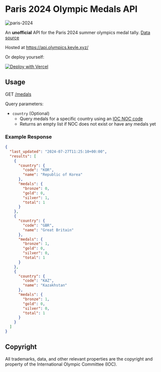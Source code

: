 # Paris 2024 Olympic Medals API

![paris-2024](https://i.imgur.com/mXgb71e.png)

An **unofficial** API for the Paris 2024 summer olympics medal tally. [Data source](https://olympics.com/en/paris-2024/medals)

Hosted at https://api.olympics.kevle.xyz/

Or deploy yourself:

[![Deploy with Vercel](https://vercel.com/button)](https://vercel.com/new/clone?repository-url=https%3A%2F%2Fgithub.com%2Fkevle1%2Fparis-2024-olympic-api)

## Usage

GET [/medals](https://api.olympics.kevle.xyz/medals)

Query parameters:

- `country` (Optional)
  - Query medals for a specific country using an [IOC NOC code](https://en.wikipedia.org/wiki/List_of_IOC_country_codes#Current_NOCs)
  - Returns an empty list if NOC does not exist or have any medals yet

### Example Response

```json
{
  "last_updated": "2024-07-27T11:25:10+00:00",
  "results": [
    {
      "country": {
        "code": "KOR",
        "name": "Republic of Korea"
      },
      "medals": {
        "bronze": 0,
        "gold": 0,
        "silver": 1,
        "total": 1
      }
    },
    {
      "country": {
        "code": "GBR",
        "name": "Great Britain"
      },
      "medals": {
        "bronze": 1,
        "gold": 0,
        "silver": 0,
        "total": 1
      }
    },
    {
      "country": {
        "code": "KAZ",
        "name": "Kazakhstan"
      },
      "medals": {
        "bronze": 1,
        "gold": 0,
        "silver": 0,
        "total": 1
      }
    }
  ]
}
```

## Copyright

All trademarks, data, and other relevant properties are the copyright and property of the International Olympic Committee (IOC).